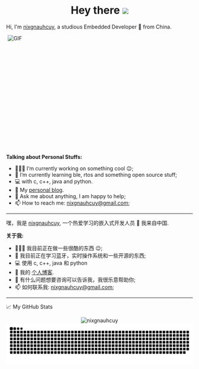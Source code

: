 <div align="center">
   <h1>Hey there <img src="https://media.giphy.com/media/hvRJCLFzcasrR4ia7z/giphy.gif" width="25px"> </h1>
</div>

Hi, I'm [nixgnauhcuy](https://www.nixgnauhcuy.top/), a studious Embedded Developer 🚀 from China.

  <img align="right" alt="GIF" src="https://cdn.jsdelivr.net/gh/nixgnauhcuy/cdn@V1.1/image/code.gif" width="500" height="320" />
  
**Talking about Personal Stuffs:**

- 👨🏽‍💻 I’m currently working on something cool :wink:;
- 🌱 I’m currently learning ble, rtos and something open source stuff;
- 💻 with c, c++, java and python.
- 🎉 My [personal blog](https://www.nixgnauhcuy.top). 
- 💬 Ask me about anything, I am happy to help;
- 📫 How to reach me: nixgnauhcuy@gmail.com;

---

嘿，我是 [nixgnauhcuy](https://www.nixgnauhcuy.top/), 一个热爱学习的嵌入式开发人员 🚀 我来自中国.

**关于我:**

- 👨🏽‍💻 我目前正在做一些很酷的东西 :wink:;
- 🌱 我目前正在学习蓝牙，实时操作系统和一些开源的东西;
- 💻 使用 c, c++, java 和 python
- 🎉 我的 [个人博客](https://www.nixgnauhcuy.top). 
- 💬 有什么问题想要咨询可以告诉我，我很乐意帮助你;
- 📫 如何联系我: nixgnauhcuy@gmail.com;


---

📈 My GitHub Stats

<p align="center"> <img src="https://github-readme-stats.vercel.app/api?username=nixgnauhcuy&show_icons=true&theme=gotham" alt="nixgnauhcuy" />      

<picture>
  <source media="(prefers-color-scheme: dark)" srcset="https://raw.githubusercontent.com/nixgnauhcuy/nixgnauhcuy/output/github-contribution-grid-snake-dark.svg">
  <source media="(prefers-color-scheme: light)" srcset="https://raw.githubusercontent.com/nixgnauhcuy/nixgnauhcuy/output/github-contribution-grid-snake.svg">
  <img alt="github contribution grid snake animation" src="https://raw.githubusercontent.com/nixgnauhcuy/nixgnauhcuy/output/github-contribution-grid-snake.svg">
</picture>  